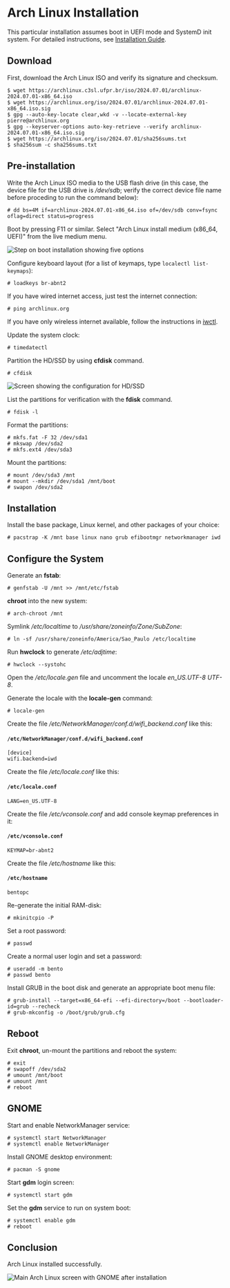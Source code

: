 # Arch Linux Installation

This particular installation assumes boot in UEFI mode and SystemD init system.
For detailed instructions, see [Installation Guide](https://wiki.archlinux.org/title/Installation_guide).

## Download

First, download the Arch Linux ISO and verify its signature and checksum.

```
$ wget https://archlinux.c3sl.ufpr.br/iso/2024.07.01/archlinux-2024.07.01-x86_64.iso
$ wget https://archlinux.org/iso/2024.07.01/archlinux-2024.07.01-x86_64.iso.sig
$ gpg --auto-key-locate clear,wkd -v --locate-external-key pierre@archlinux.org    
$ gpg --keyserver-options auto-key-retrieve --verify archlinux-2024.07.01-x86_64.iso.sig
$ wget https://archlinux.org/iso/2024.07.01/sha256sums.txt
$ sha256sum -c sha256sums.txt
```

## Pre-installation

Write the Arch Linux ISO media to the USB flash drive (in this case, the device
file for the USB drive is */dev/sdb*; verify the correct device file name
before proceding to run the command below):

```
# dd bs=4M if=archlinux-2024.07.01-x86_64.iso of=/dev/sdb conv=fsync oflag=direct status=progress
```

Boot by pressing F11 or similar. Select "Arch Linux install medium (x86\_64,
UEFI)" from the live medium menu.

![Step on boot installation showing five options](/assets/install_archlinux1.png)

Configure keyboard layout (for a list of keymaps, type `localectl list-keymaps`):

```
# loadkeys br-abnt2
```

If you have wired internet access, just test the internet connection:

```
# ping archlinux.org
```

If you have only wireless internet available, follow the instructions in
[iwctl](https://wiki.archlinux.org/title/Iwctl).

Update the system clock:

```
# timedatectl
```

Partition the HD/SSD by using **cfdisk** command.

```
# cfdisk
```

![Screen showing the configuration for HD/SSD](/assets/install_archlinux2.png)

List the partitions for verification with the **fdisk** command.

```
# fdisk -l
```

Format the partitions:

```
# mkfs.fat -F 32 /dev/sda1
# mkswap /dev/sda2
# mkfs.ext4 /dev/sda3
```

Mount the partitions:

```
# mount /dev/sda3 /mnt
# mount --mkdir /dev/sda1 /mnt/boot
# swapon /dev/sda2
```

## Installation

Install the base package, Linux kernel, and other packages of your choice:

```
# pacstrap -K /mnt base linux nano grub efibootmgr networkmanager iwd
```

## Configure the System

Generate an **fstab**:

```
# genfstab -U /mnt >> /mnt/etc/fstab
```

**chroot** into the new system:

```
# arch-chroot /mnt
```

Symlink */etc/localtime* to */usr/share/zoneinfo/Zone/SubZone*:

```
# ln -sf /usr/share/zoneinfo/America/Sao_Paulo /etc/localtime
```

Run **hwclock** to generate */etc/adjtime*:

```
# hwclock --systohc
```

Open the */etc/locale.gen* file and uncomment the locale *en_US.UTF-8 UTF-8*.

Generate the locale with the **locale-gen** command:

```
# locale-gen
```

Create the file */etc/NetworkManager/conf.d/wifi_backend.conf* like this:

#### **`/etc/NetworkManager/conf.d/wifi_backend.conf`**
```
[device]
wifi.backend=iwd
```

Create the file */etc/locale.conf* like this:

#### **`/etc/locale.conf`**
```
LANG=en_US.UTF-8
```

Create the file */etc/vconsole.conf* and add console keymap preferences in it:

#### **`/etc/vconsole.conf`**
```
KEYMAP=br-abnt2
```

Create the file */etc/hostname* like this:

#### **`/etc/hostname`**
```
bentopc
```

Re-generate the initial RAM-disk:

```
# mkinitcpio -P
```

Set a root password:

```
# passwd
```

Create a normal user login and set a password:

```
# useradd -m bento
# passwd bento
```

Install GRUB in the boot disk and generate an appropriate boot menu file:

```
# grub-install --target=x86_64-efi --efi-directory=/boot --bootloader-id=grub --recheck
# grub-mkconfig -o /boot/grub/grub.cfg
```

## Reboot

Exit **chroot**, un-mount the partitions and reboot the system:

```
# exit
# swapoff /dev/sda2
# umount /mnt/boot
# umount /mnt
# reboot
```

## GNOME

Start and enable NetworkManager service:

```
# systemctl start NetworkManager
# systemctl enable NetworkManager
```

Install GNOME desktop environment:

```
# pacman -S gnome
```

Start **gdm** login screen:

```
# systemctl start gdm
```

Set the **gdm** service to run on system boot:

```
# systemctl enable gdm
# reboot
```

## Conclusion

Arch Linux installed successfully.

![Main Arch Linux screen with GNOME after installation](/assets/install_archlinux3.png)
